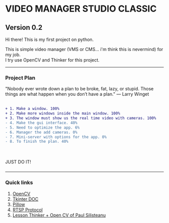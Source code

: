 # VIDEO MANAGER STUDIO CLASSIC
## Version 0.2

Hi there! This is my first project on python. <br />

This is simple video manager (VMS or CMS... i'm think this is nevermind) for my job. <br />
I try use OpenCV and Thinker for this project. <br />
***
### Project Plan
"Nobody ever wrote down a plan to be broke, fat, lazy, or stupid. Those things are what happen when you don’t have a plan." — Larry Winget <br /> <br />

```diff
+ 1. Make a window. 100%
+ 2. Make more windows inside the main window. 100%
+ 3. The window must show us the real time video with cameras. 100%
- 4. Make the gui interface. 40%
- 5. Need to optimize the app. 6%
- 6. Manager the add cameras. 0%
- 7. Mini-server with options for the app. 0%
- 8. To finish the plan. 40%
```
<br /> <br />
JUST DO IT!

###
***
 ### Quick links
1. [OpenCV](https://pypi.org/project/opencv-python/)
2. [Tkinter DOC](https://docs.python.org/3/library/tkinter.html)
3. [Pillow](https://pillow.readthedocs.io/en/stable/)
4. [RTSP Protocol](https://en.wikipedia.org/wiki/Real_Time_Streaming_Protocol)
5. [Lesson Thinker + Open CV of Paul Silisteanu](https://solarianprogrammer.com/2018/04/21/python-opencv-show-video-tkinter-window/)
